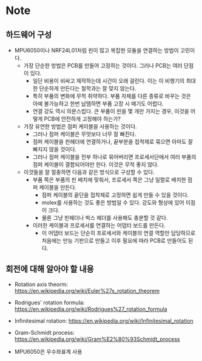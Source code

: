 # Note

## 하드웨어 구성

- MPU6050이나 NRF24L01처럼 핀이 많고 복잡한 모듈을 연결하는 방법이 고민이다.
  - 가장 단순한 방법은 PCB를 만들어 고정하는 것이다. 그러나 PCB는 여러 단점이 있다.
    - 일단 비용이 비싸고 제작하는데 시간이 오래 걸린다. 이는 이 비행기의 최대한 단순하게 만든다는 철학과는 잘 맞지 않는다.
    - 특히 부품의 변화에 무척 취약하다. 부품 자체를 다른 종류로 바꾸는 것은 아예 불가능하고 한번 납땜하면 부품 고장 시 떼기도 어렵다.
    - 연결 강도 역시 의문스럽다. 큰 부품이 핀을 몇 개만 가지는 경우, 이것을 어떻게 PCB에 안전하게 고정해야 하는가?
  - 가장 유연한 방법은 점퍼 케이블을 사용하는 것이다.
    - 그러나 점퍼 케이블은 무엇보다 너무 잘 빠진다.
    - 점퍼 케이블을 핀헤더에 연결하거나, 끝부분을 접착제로 묶으면 아마도 잘 빠지지 않을 것이다.
    - 그러나 점퍼 케이블을 전부 하나로 묶어버리면 프로세서단에서 여러 부품의 점퍼 케이블이 결합되어야만 한다. 이것은 무척 좋지 않다.
  - 이것들을 잘 절충하면 다음과 같은 방식으로 구성할 수 있다.
    - 부품 쪽은 부품의 핀 배치에 맞춰서, 프로세서 쪽은 그냥 일렬로 배치한 점퍼 케이블을 만든다.
      - 점퍼 케이블의 끝단을 접착제로 고정하면 쉽게 만들 수 있을 것이다.
      - molex를 사용하는 것도 좋은 방법일 수 있다. 강도와 형상에 있어 이점이 크다.
      - 물론 그냥 핀헤더나 박스 헤더를 사용해도 충분할 것 같다.
    - 이러한 케이블과 프로세서를 연결하는 어댑터 보드를 만든다.
      - 이 어댑터 보드는 단순히 프로세서와 케이블의 연결 역할만 담당하므로 처음에는 만능 기판으로 만들고 이후 필요에 따라 PCB로 만들어도 된다.

## 회전에 대해 알아야 할 내용

- Rotation axis theorm: https://en.wikipedia.org/wiki/Euler%27s_rotation_theorem
- Rodrigues' rotation formula: https://en.wikipedia.org/wiki/Rodrigues%27_rotation_formula
- Infinitesimal rotation: https://en.wikipedia.org/wiki/Infinitesimal_rotation
- Gram-Schmidt process: https://en.wikipedia.org/wiki/Gram%E2%80%93Schmidt_process

- MPU6050은 우수좌표계 사용
